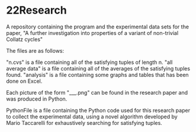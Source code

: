 # 22Research
A repository containing the program and the experimental data sets for the paper, "A further investigation into properties of a variant of non-trivial Collatz cycles"

The files are as follows:

"n.cvs" is a file containing all of the satisfying tuples of length n.
"all average data" is a file containing all of the averages of the satisfying tuples found.
"analysis" is a file containing some graphs and tables that has been done on Excel.

Each picture of the form "___.png" can be found in the research paper and was produced in Python.

PythonFile is a file containing the Python code used for this research paper to collect the experimental data, using a novel algorithm developed by Mario Taccarelli for exhaustively searching for satisfying tuples.
